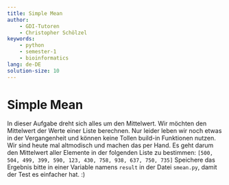 ```yaml
---
title: Simple Mean
author:
    - GDI-Tutoren
    - Christopher Schölzel
keywords:
    - python
    - semester-1
    - bioinformatics
lang: de-DE
solution-size: 10
---
```


# Simple Mean

In dieser Aufgabe dreht sich alles um den Mittelwert. Wir möchten den Mittelwert der Werte einer Liste berechnen.
Nur leider leben wir noch etwas in der Vergangenheit und können keine Tollen build-in Funktionen nutzen.
Wir sind heute mal altmodisch und machen das per Hand.
Es geht darum den Mittelwert aller Elemente in der folgenden Liste zu bestimmen: `[500, 504, 499, 399, 590, 123, 430, 758, 938, 637, 750, 735]`
Speichere das Ergebnis bitte in einer Variable namens `result` in der Datei `smean.py`, damit der Test es einfacher hat. :)
